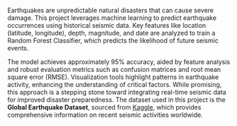 Earthquakes are unpredictable natural disasters that can cause severe damage. This project leverages machine learning to predict earthquake occurrences using historical seismic data. Key features like location (latitude, longitude), depth, magnitude, and date are analyzed to train a Random Forest Classifier, which predicts the likelihood of future seismic events.

The model achieves approximately 95% accuracy, aided by feature analysis and robust evaluation metrics such as confusion matrices and root mean square error (RMSE). Visualization tools highlight patterns in earthquake activity, enhancing the understanding of critical factors. While promising, this approach is a stepping stone toward integrating real-time seismic data for improved disaster preparedness.
The dataset used in this project is the **Global Earthquake Dataset**, sourced from [Kaggle](https://www.kaggle.com/datasets/shreyasur965/recent-earthquakes), which provides comprehensive information on recent seismic activities worldwide.
